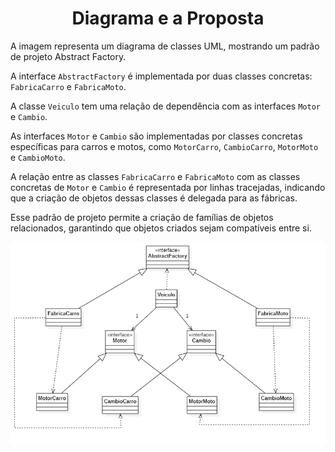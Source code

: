 <h1 align="center">Diagrama e a Proposta</h1>

A imagem representa um diagrama de classes UML, mostrando um padrão de projeto Abstract Factory. 

A interface `AbstractFactory` é implementada por duas classes concretas: `FabricaCarro` e `FabricaMoto`. 
 
A classe `Veiculo` tem uma relação de dependência com as interfaces `Motor` e `Cambio`. 
 
As interfaces `Motor` e `Cambio` são implementadas por classes concretas específicas para carros e motos, como `MotorCarro`, `CambioCarro`, `MotorMoto` e `CambioMoto`. 
 
A relação entre as classes `FabricaCarro` e `FabricaMoto` com as classes concretas de `Motor` e `Cambio` é representada por linhas tracejadas, indicando que a criação de objetos dessas classes é delegada para as fábricas.  
 
Esse padrão de projeto permite a criação de famílias de objetos relacionados, garantindo que objetos criados sejam compatíveis entre si. 

![](./docs/diagram.jpg?raw=true "Diagrama")
